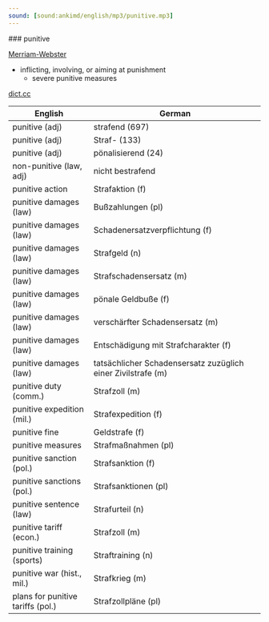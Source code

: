 ```yaml
---
sound: [sound:ankimd/english/mp3/punitive.mp3]
---
```


\### punitive

[Merriam-Webster](https://www.merriam-webster.com/dictionary/punitive)

- inflicting, involving, or aiming at punishment
    - severe punitive measures

[dict.cc](https://www.dict.cc/punitive)

| English        | German       |
| -------------- | ------------ |
| punitive (adj) | strafend (697) |
| punitive (adj) | Straf- (133) |
| punitive (adj) | pönalisierend (24) |
| non-punitive (law, adj) | nicht bestrafend |
| punitive action | Strafaktion (f) |
| punitive damages (law) | Bußzahlungen (pl) |
| punitive damages (law) | Schadenersatzverpflichtung (f) |
| punitive damages (law) | Strafgeld (n) |
| punitive damages (law) | Strafschadensersatz (m) |
| punitive damages (law) | pönale Geldbuße (f) |
| punitive damages (law) | verschärfter Schadensersatz (m) |
| punitive damages (law) | Entschädigung mit Strafcharakter (f) |
| punitive damages (law) | tatsächlicher Schadensersatz zuzüglich einer Zivilstrafe (m) |
| punitive duty (comm.) | Strafzoll (m) |
| punitive expedition (mil.) | Strafexpedition (f) |
| punitive fine | Geldstrafe (f) |
| punitive measures | Strafmaßnahmen (pl) |
| punitive sanction (pol.) | Strafsanktion (f) |
| punitive sanctions (pol.) | Strafsanktionen (pl) |
| punitive sentence (law) | Strafurteil (n) |
| punitive tariff (econ.) | Strafzoll (m) |
| punitive training (sports) | Straftraining (n) |
| punitive war (hist., mil.) | Strafkrieg (m) |
| plans for punitive tariffs (pol.) | Strafzollpläne (pl) |
